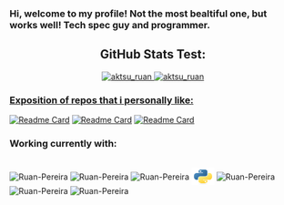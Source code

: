 ### Hi, welcome to my profile! Not the most bealtiful one, but works well! Tech spec guy and programmer.


<h2 align="center">GitHub Stats Test:</h3>

<div align="center">
  <a href="https://github.com/ruanpereira">
    <img src="https://github-readme-stats.vercel.app/api?username=ruanpereira&show_icons=true&line_height=20&title_color=7A7ADB&icon_color=2234AE&text_color=D3D3D3&bg_color=0,000000,130F40&count_private=true" alt="aktsu_ruan" />
    <img src="https://github-readme-stats.vercel.app/api/top-langs?username=ruanpereira&layout=compact&include_all_commits=true&count_private=true&show_icons=true&line_height=20&title_color=7A7ADB&icon_color=2234AE&text_color=D3D3D3&bg_color=0,000000,130F40" alt="aktsu_ruan" />
</div>

### Exposition of repos that i personally like:

[![Readme Card](https://github-readme-stats.vercel.app/api/pin/?username=ruanpereira&repo=I3-Manjaro&theme=aura_dark)](https://github.com/ruanpereira/I3-Manjaro)
[![Readme Card](https://github-readme-stats.vercel.app/api/pin/?username=ruanpereira&repo=I3-Manjaro&theme=aura_dark)](https://github.com/ruanpereira/I3-Manjaro)
[![Readme Card](https://github-readme-stats.vercel.app/api/pin/?username=ruanpereira&repo=I3-Manjaro&theme=aura_dark)](https://github.com/ruanpereira/I3-Manjaro)
  
### Working currently with:

  <div style="display: inline_block"><br>
    <img align="center" alt="Ruan-Pereira" height="30" width="40" src="https://cdn.jsdelivr.net/gh/devicons/devicon/icons/linux/linux-original.svg">
    <img align="center" alt="Ruan-Pereira" height="30" width="40" src="https://cdn.jsdelivr.net/gh/devicons/devicon/icons/windows8/windows8-original.svg">
    <img align="center" alt="Ruan-Pereira" height="30" width="40" src="https://cdn.jsdelivr.net/gh/devicons/devicon/icons/git/git-original-wordmark.svg">
    <img align="center" alt="Ruan-Pereira" height="30" width="40" src="https://raw.githubusercontent.com/devicons/devicon/master/icons/python/python-original.svg">
    <img align="center" alt="Ruan-Pereira" height="30" width="40" src="https://cdn.jsdelivr.net/gh/devicons/devicon/icons/cplusplus/cplusplus-original.svg">
    <img align="center" alt="Ruan-Pereira" height="30" width="40" src="https://cdn.jsdelivr.net/gh/devicons/devicon/icons/kaggle/kaggle-original-wordmark.svg">
    <img align="center" alt="Ruan-Pereira" height="30" width="40" src="https://cdn.jsdelivr.net/gh/devicons/devicon/icons/latex/latex-original.svg">

</div>
  
